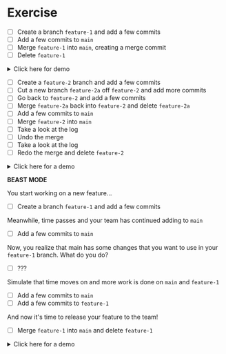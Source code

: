 # Exercise

- [ ] Create a branch `feature-1` and add a few commits
- [ ] Add a few commits to `main`
- [ ] Merge `feature-1` into `main`, creating a merge commit
- [ ] Delete `feature-1`

<details><summary>Click here for demo</summary>

https://s5.gifyu.com/images/demo1b66699b192afebe.gif

</details>

- [ ] Create a `feature-2` branch and add a few commits
- [ ] Cut a new branch `feature-2a` off `feature-2` and add more commits
- [ ] Go back to `feature-2` and add a few commits
- [ ] Merge `feature-2a` back into `feature-2` and delete `feature-2a`
- [ ] Add a few commits to `main`
- [ ] Merge `feature-2` into `main`
- [ ] Take a look at the log
- [ ] Undo the merge
- [ ] Take a look at the log
- [ ] Redo the merge and delete `feature-2`

<details><summary>Click here for a demo</summary>

https://s5.gifyu.com/images/demo46e6eca1b644c84a.gif

</details>

**BEAST MODE**

You start working on a new feature...

- [ ] Create a branch `feature-1` and add a few commits

Meanwhile, time passes and your team has continued adding to `main`

- [ ] Add a few commits to `main`

Now, you realize that main has some changes that you want to use in your `feature-1` branch. What do you do?

- [ ] ???

Simulate that time moves on and more work is done on `main` and `feature-1`

- [ ] Add a few commits to `main`
- [ ] Add a few commits to `feature-1`

And now it's time to release your feature to the team!

- [ ] Merge `feature-1` into `main` and delete `feature-1`

<details><summary>Click here for a demo</summary>

https://s5.gifyu.com/images/demoad539c55307d0f49.gif

</details>
